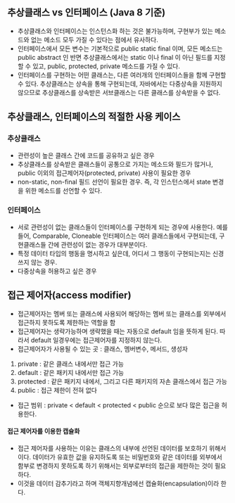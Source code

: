 ## 추상클래스 vs 인터페이스 (Java 8 기준)
- 추상클래스와 인터페이스는 인스턴스화 하는 것은 불가능하며, 구현부가 있는 메소드와 없는 메소드 모두 가질 수 있다는 점에서 유사하다.
- 인터페이스에서 모든 변수는 기본적으로 public static final 이며, 모든 메소드는 public abstract 인 반면
추상클래스에서는 static 이나 final 이 아닌 필드를 지정할 수 있고, public, protected, private 메소드를 가질 수 있다.
- 인터페이스를 구현하는 어떤 클래스는, 다른 여러개의 인터페이스들을 함께 구현할 수 있다. 추상클래스는 상속을 통해 구현되는데, 자바에서는 다중상속을 지원하지 않으므로 추상클래스를 상속받은 서브클래스는 다른 클래스를 상속받을 수 없다.


## 추상클래스, 인터페이스의 적절한 사용 케이스
### 추상클래스
- 관련성이 높은 클래스 간에 코드를 공유하고 싶은 경우
- 추상클래스를 상속받은 클래스들이 공통으로 가지는 메소드와 필드가 많거나, public 이외의 접근제어자(protected, private) 사용이 필요한 경우
- non-static, non-final 필드 선언이 필요한 경우. 즉, 각 인스턴스에서 state 변경을 위한 메소드를 선언할 수 있다.
### 인터페이스
- 서로 관련성이 없는 클래스들이 인터페이스를 구현하게 되는 경우에 사용한다. 예를 들어, Comparable, Cloneable 인터페이스는 여러 클래스들에서 구현되는데, 구현클래스들 간에 관련성이 없는 경우가 대부분이다.
- 특정 데이터 타입의 행동을 명시하고 싶은데, 어디서 그 행동이 구현되는지는 신경쓰지 않는 경우.
- 다중상속을 허용하고 싶은 경우


## 접근 제어자(access modifier)
- 접근제어자는 멤버 또는 클래스에 사용되어 해당하는 멤버 또는 클래스를 외부에서 접근하지 못하도록 제한하는 역할을 함
- 접근제어자는 생략가능하며 생략했을 때는 자동으로 default 임을 뜻하게 된다. 따라서 default 일경우에는 접근제어자를 지정하지 않는다.
- 접근제어자가 사용될 수 있는 곳 : 클래스, 멤버변수, 메서드, 생성자

1) private : 같은 클래스 내에서만 접근 가능
2) default : 같은 패키지 내에서만 접근 가능
3) protected : 같은 패키지 내에서, 그리고 다른 패키지의 자손 클래스에서 접근 가능
4) public : 접근 제한이 전혀 없다

- 접근 범위 : private < default < protected < public 순으로 보다 많은 접근을 허용한다.

#### 접근 제어자를 이용한 캡슐화

- 접근 제어자를 사용하는 이유는 클래스의 내부에 선언된 데이터를 보호하기 위해서이다. 데이터가 유효한 값을 유지하도록 또는 비밀번호와 같은 데이터를 외부에서 함부로 변경하지 못하도록 하기 위해서는 외부로부터의 접근을 제한하는 것이 필요하다.
- 이것을 데이터 감추기라고 하며 객체지향개념에선 캡슐화(encapsulation)이라 한다.
